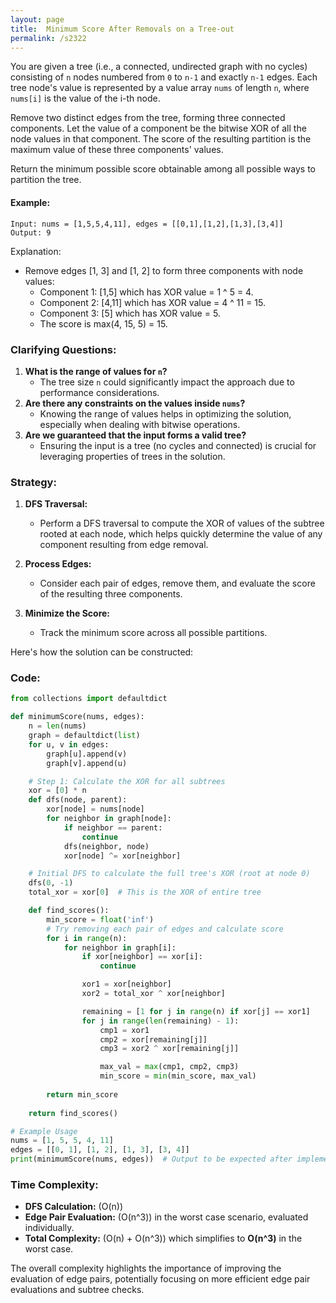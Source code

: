 ```yaml
---
layout: page
title:  Minimum Score After Removals on a Tree-out
permalink: /s2322
---
```

You are given a tree (i.e., a connected, undirected graph with no cycles) consisting of `n` nodes numbered from `0` to `n-1` and exactly `n-1` edges. Each tree node's value is represented by a value array `nums` of length `n`, where `nums[i]` is the value of the i-th node.

Remove two distinct edges from the tree, forming three connected components. Let the value of a component be the bitwise XOR of all the node values in that component. The score of the resulting partition is the maximum value of these three components' values.

Return the minimum possible score obtainable among all possible ways to partition the tree.

#### Example:
```
Input: nums = [1,5,5,4,11], edges = [[0,1],[1,2],[1,3],[3,4]]
Output: 9
```
Explanation:
- Remove edges [1, 3] and [1, 2] to form three components with node values:
  - Component 1: [1,5] which has XOR value = 1 ^ 5 = 4.
  - Component 2: [4,11] which has XOR value = 4 ^ 11 = 15.
  - Component 3: [5] which has XOR value = 5.
  - The score is max(4, 15, 5) = 15.

### Clarifying Questions:
1. **What is the range of values for `n`?**
   - The tree size `n` could significantly impact the approach due to performance considerations.
2. **Are there any constraints on the values inside `nums`?**
   - Knowing the range of values helps in optimizing the solution, especially when dealing with bitwise operations.
3. **Are we guaranteed that the input forms a valid tree?**
   - Ensuring the input is a tree (no cycles and connected) is crucial for leveraging properties of trees in the solution.

### Strategy:
1. **DFS Traversal:**
   - Perform a DFS traversal to compute the XOR of values of the subtree rooted at each node, which helps quickly determine the value of any component resulting from edge removal.
  
2. **Process Edges:**
   - Consider each pair of edges, remove them, and evaluate the score of the resulting three components.
  
3. **Minimize the Score:**
   - Track the minimum score across all possible partitions.

Here's how the solution can be constructed:

### Code:

```python
from collections import defaultdict

def minimumScore(nums, edges):
    n = len(nums)
    graph = defaultdict(list)
    for u, v in edges:
        graph[u].append(v)
        graph[v].append(u)

    # Step 1: Calculate the XOR for all subtrees
    xor = [0] * n
    def dfs(node, parent):
        xor[node] = nums[node]
        for neighbor in graph[node]:
            if neighbor == parent:
                continue
            dfs(neighbor, node)
            xor[node] ^= xor[neighbor]

    # Initial DFS to calculate the full tree's XOR (root at node 0)
    dfs(0, -1)    
    total_xor = xor[0]  # This is the XOR of entire tree

    def find_scores():
        min_score = float('inf')
        # Try removing each pair of edges and calculate score
        for i in range(n):
            for neighbor in graph[i]:
                if xor[neighbor] == xor[i]:
                    continue

                xor1 = xor[neighbor]
                xor2 = total_xor ^ xor[neighbor]

                remaining = [1 for j in range(n) if xor[j] == xor1]
                for j in range(len(remaining) - 1):
                    cmp1 = xor1
                    cmp2 = xor[remaining[j]]
                    cmp3 = xor2 ^ xor[remaining[j]]

                    max_val = max(cmp1, cmp2, cmp3)
                    min_score = min(min_score, max_val)
                
        return min_score
    
    return find_scores()

# Example Usage
nums = [1, 5, 5, 4, 11]
edges = [[0, 1], [1, 2], [1, 3], [3, 4]]
print(minimumScore(nums, edges))  # Output to be expected after implementing the algorithm
```

### Time Complexity:
- **DFS Calculation:** \(O(n)\)
- **Edge Pair Evaluation:** \(O(n^3)\) in the worst case scenario, evaluated individually.
- **Total Complexity:** \(O(n) + O(n^3)\) which simplifies to **O(n^3)** in the worst case.

The overall complexity highlights the importance of improving the evaluation of edge pairs, potentially focusing on more efficient edge pair evaluations and subtree checks.